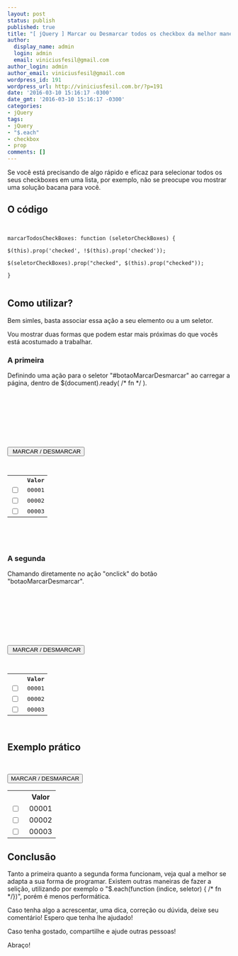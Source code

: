 ```yaml
---
layout: post
status: publish
published: true
title: "[ jQuery ] Marcar ou Desmarcar todos os checkbox da melhor maneira!"
author:
  display_name: admin
  login: admin
  email: viniciusfesil@gmail.com
author_login: admin
author_email: viniciusfesil@gmail.com
wordpress_id: 191
wordpress_url: http://viniciusfesil.com.br/?p=191
date: '2016-03-10 15:16:17 -0300'
date_gmt: '2016-03-10 15:16:17 -0300'
categories:
- jQuery
tags:
- jQuery
- "$.each"
- checkbox
- prop
comments: []
---
```

<p>Se voc&ecirc; est&aacute; precisando de algo r&aacute;pido e eficaz para selecionar todos os seus checkboxes em uma lista, por exemplo, n&atilde;o se preocupe vou mostrar uma solu&ccedil;&atilde;o bacana para voc&ecirc;.</p>
<h2>O c&oacute;digo</h2>
<p><code><br />
marcarTodosCheckBoxes: function (seletorCheckBoxes) {<br />
$(this).prop('checked', !$(this).prop('checked'));<br />
$(seletorCheckBoxes).prop("checked", $(this).prop("checked"));<br />
}<br />
</code></p>
<h2>Como utilizar?</h2>
<p>Bem simles, basta associar essa a&ccedil;&atilde;o a seu elemento ou a um seletor.</p>
<p>Vou mostrar duas formas que podem estar mais pr&oacute;ximas do que voc&ecirc;s est&aacute; acostumado a trabalhar.</p>
<h3>A primeira</h3>
<p>Definindo uma a&ccedil;&atilde;o para o seletor "#botaoMarcarDesmarcar" ao carregar a p&aacute;gina, dentro de $(document).ready( /* fn */ ).</p>
<pre lang="php">
<!-- include da lib jquery antes -->
<script type="text/javascript">// <![CDATA[
jQuery(function($){ funcoesLegais = { marcarTodosCheckBoxes: function (seletorCheckBoxes) { $(this).prop('checked', !$(this).prop('checked')); $(seletorCheckBoxes).prop("checked", $(this).prop("checked")); } } $(document).ready(function() { $("#botaoMarcarDesmarcar").click(function() { funcoesLegais.marcarTodosCheckBoxes(".checkbox_legal"); }); }); })
// ]]></script>

&nbsp;

<button id="botaoMarcarDesmarcar" type="button"> MARCAR / DESMARCAR </button>
<table style="border-color: #B0B0B0; width: 434px; border-collapse: collapse;">
<tbody>
<tr>
<th style="width: 25px;"></th>
<th scope="col">Valor</th>
</tr>
<tr>
<td><input class="checkbox_legal" name="meu_check" type="checkbox" value="1" /></td>
<td>00001</td>
</tr>
<tr>
<td><input class="checkbox_legal" name="meu_check" type="checkbox" value="2" /></td>
<td>00002</td>
</tr>
<tr>
<td><input class="checkbox_legal" name="meu_check" type="checkbox" value="3" /></td>
<td>00003</td>
</tr>
</tbody>
</table>
</pre>
<p>&nbsp;</p>
<h3>A segunda</h3>
<p>Chamando diretamente no a&ccedil;&atilde;o "onclick" do bot&atilde;o "botaoMarcarDesmarcar".</p>
<pre lang="php">
<!-- include da lib jquery antes -->
<script type="text/javascript">// <![CDATA[
jQuery(function($){ marcarTodosCheckBoxes: function (seletorCheckBoxes) { $(this).prop('checked', !$(this).prop('checked')); $(seletorCheckBoxes).prop("checked", $(this).prop("checked")); } })
// ]]></script>

&nbsp;

<button id="botaoMarcarDesmarcar" type="button"> MARCAR / DESMARCAR </button>
<table style="border-color: #B0B0B0; width: 434px; border-collapse: collapse;">
<tbody>
<tr>
<th style="width: 25px;"></th>
<th scope="col">Valor</th>
</tr>
<tr>
<td><input class="checkbox_legal" name="meu_check" type="checkbox" value="1" /></td>
<td>00001</td>
</tr>
<tr>
<td><input class="checkbox_legal" name="meu_check" type="checkbox" value="2" /></td>
<td>00002</td>
</tr>
<tr>
<td><input class="checkbox_legal" name="meu_check" type="checkbox" value="3" /></td>
<td>00003</td>
</tr>
</tbody>
</table>
</pre>
<h2> Exemplo pr&aacute;tico </h2>
<p><script type="text/javascript"><br />
	jQuery(function($){<br />
		funcoesLegais = {<br />
			marcarTodosCheckBoxes: function (seletorCheckBoxes) {<br />
		        $(this).prop('checked', !$(this).prop('checked'));<br />
		        $(seletorCheckBoxes).prop("checked", $(this).prop("checked"));<br />
		    }<br />
		}<br />
		$(document).ready(function() {<br />
			$("#botaoMarcarDesmarcar").click(function() {<br />
				funcoesLegais.marcarTodosCheckBoxes(".checkbox_legal");<br />
			});<br />
		});<br />
	})<br />
</script></p>
<p>&nbsp;</p>
<p><button id="botaoMarcarDesmarcar" type="button"> MARCAR / DESMARCAR </button></p>
<table style="border-color: #B0B0B0; width: 434px; border-collapse: collapse;">
<tbody>
<tr>
<th style="width: 25px;"></th>
<th scope="col">Valor</th>
</tr>
<tr>
<td><input class="checkbox_legal" name="meu_check" type="checkbox" value="1" /></td>
<td>00001</td>
</tr>
<tr>
<td><input class="checkbox_legal" name="meu_check" type="checkbox" value="2" /></td>
<td>00002</td>
</tr>
<tr>
<td><input class="checkbox_legal" name="meu_check" type="checkbox" value="3" /></td>
<td>00003</td>
</tr>
</tbody>
</table>
<h2>Conclus&atilde;o</h2>
<p>Tanto a primeira quanto a segunda forma funcionam, veja qual a melhor se adapta a sua forma de programar. Existem outras maneiras de fazer a seli&ccedil;&atilde;o, utilizando por exemplo o "$.each(function (indice, seletor) { /* fn */})", por&eacute;m &eacute; menos perform&aacute;tica.</p>
<p>Caso tenha algo a acrescentar, uma dica, corre&ccedil;&atilde;o ou d&uacute;vida, deixe seu coment&aacute;rio!&nbsp;Espero que tenha lhe ajudado!</p>
<p>Caso tenha gostado,&nbsp;compartilhe e ajude outras pessoas!</p>
<p>Abra&ccedil;o!</p>
<p>&nbsp;</p>
